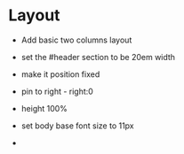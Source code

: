 # Layout

- Add basic two columns layout

- set the #header section to be 20em width
- make it position fixed
- pin to right - right:0
- height 100%

- set body base font size to 11px

-
